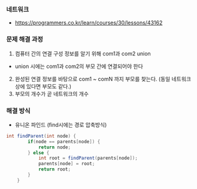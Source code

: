 ### 네트워크
- https://programmers.co.kr/learn/courses/30/lessons/43162
    
### 문제 해결 과정
1. 컴퓨터 간의 연결 구성 정보를 알기 위해 com1과 com2 union
- union 시에는 com1과 com2의 부모 간에 연결되어야 한다
2. 완성된 연결 정보를 바탕으로 com1 ~ comN 까지 부모를 찾는다. (동일 네트워크 상에 있다면 부모도 같다.)
3. 부모의 개수가 곧 네트워크의 개수 
          
### 해결 방식

- 유니온 파인드 (find시에는 경로 압축방식)

```java
int findParent(int node) {
        if(node == parents[node]) {
            return node;
        } else {
            int root = findParent(parents[node]);
            parents[node] = root;
            return root;
        }
    }
```
